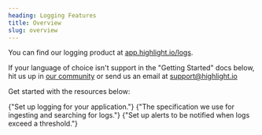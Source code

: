 ```yaml
---
heading: Logging Features
title: Overview
slug: overview
---
```


You can find our logging product at [app.highlight.io/logs](https://app.highlight.io/logs). 

If your language of choice isn't support in the "Getting Started" docs below, hit us up in [our community](https://highlight.io/community) or send us an email at support@highlight.io

Get started with the resources below:

<DocsCardGroup>
    <DocsCard title="Get Started" href="../../getting-started/1_overview.md#for-your-backend-logging">
        {"Set up logging for your application."}
    </DocsCard>
    <DocsCard title="Log Search Specification" href="./log-search.md">
        {"The specification we use for ingesting and searching for logs."}
    </DocsCard>
    <DocsCard title="Log Alerts" href="./log-alerts.md">
        {"Set up alerts to be notified when logs exceed a threshold."}
    </DocsCard>
</DocsCardGroup>
